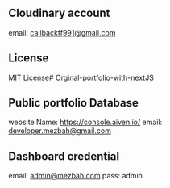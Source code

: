## Cloudinary account 
email: callbackff991@gmail.com

## License

[MIT License](LICENSE)# Orginal-portfolio-with-nextJS


## Public portfolio Database
website Name: https://console.aiven.io/
email: developer.mezbah@gmail.com


## Dashboard credential
email: admin@mezbah.com
pass: admin
